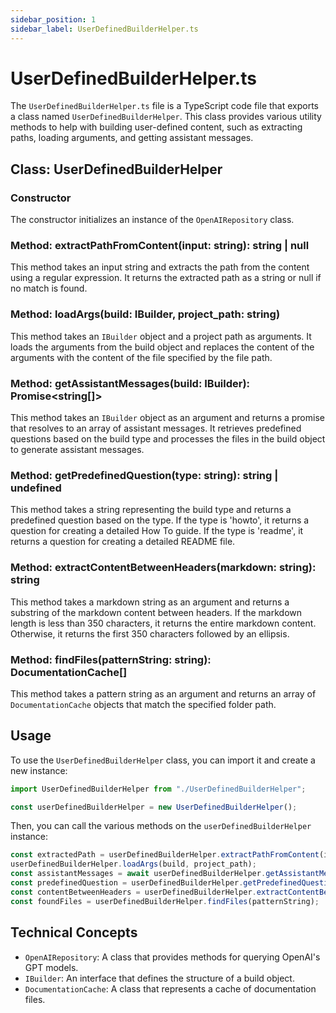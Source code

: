 ```yaml
---
sidebar_position: 1
sidebar_label: UserDefinedBuilderHelper.ts
---
```


# UserDefinedBuilderHelper.ts

The `UserDefinedBuilderHelper.ts` file is a TypeScript code file that exports a class named `UserDefinedBuilderHelper`. This class provides various utility methods to help with building user-defined content, such as extracting paths, loading arguments, and getting assistant messages.

## Class: UserDefinedBuilderHelper

### Constructor

The constructor initializes an instance of the `OpenAIRepository` class.

### Method: extractPathFromContent(input: string): string | null

This method takes an input string and extracts the path from the content using a regular expression. It returns the extracted path as a string or null if no match is found.

### Method: loadArgs(build: IBuilder, project_path: string)

This method takes an `IBuilder` object and a project path as arguments. It loads the arguments from the build object and replaces the content of the arguments with the content of the file specified by the file path.

### Method: getAssistantMessages(build: IBuilder): Promise<string[]>

This method takes an `IBuilder` object as an argument and returns a promise that resolves to an array of assistant messages. It retrieves predefined questions based on the build type and processes the files in the build object to generate assistant messages.

### Method: getPredefinedQuestion(type: string): string | undefined

This method takes a string representing the build type and returns a predefined question based on the type. If the type is 'howto', it returns a question for creating a detailed How To guide. If the type is 'readme', it returns a question for creating a detailed README file.

### Method: extractContentBetweenHeaders(markdown: string): string

This method takes a markdown string as an argument and returns a substring of the markdown content between headers. If the markdown length is less than 350 characters, it returns the entire markdown content. Otherwise, it returns the first 350 characters followed by an ellipsis.

### Method: findFiles(patternString: string): DocumentationCache[]

This method takes a pattern string as an argument and returns an array of `DocumentationCache` objects that match the specified folder path.

## Usage

To use the `UserDefinedBuilderHelper` class, you can import it and create a new instance:

```typescript
import UserDefinedBuilderHelper from "./UserDefinedBuilderHelper";

const userDefinedBuilderHelper = new UserDefinedBuilderHelper();
```

Then, you can call the various methods on the `userDefinedBuilderHelper` instance:

```typescript
const extractedPath = userDefinedBuilderHelper.extractPathFromContent(input);
userDefinedBuilderHelper.loadArgs(build, project_path);
const assistantMessages = await userDefinedBuilderHelper.getAssistantMessages(build);
const predefinedQuestion = userDefinedBuilderHelper.getPredefinedQuestion(type);
const contentBetweenHeaders = userDefinedBuilderHelper.extractContentBetweenHeaders(markdown);
const foundFiles = userDefinedBuilderHelper.findFiles(patternString);
```

## Technical Concepts

- `OpenAIRepository`: A class that provides methods for querying OpenAI's GPT models.
- `IBuilder`: An interface that defines the structure of a build object.
- `DocumentationCache`: A class that represents a cache of documentation files.